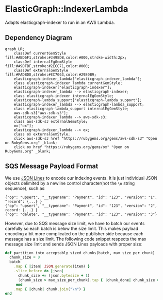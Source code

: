 # ElasticGraph::IndexerLambda

Adapts elasticgraph-indexer to run in an AWS Lambda.

## Dependency Diagram

```mermaid
graph LR;
    classDef currentGemStyle fill:#AED6F1,stroke:#3498DB,color:#000,stroke-width:2px;
    classDef internalEgGemStyle fill:#A9DFBF,stroke:#2ECC71,color:#000;
    classDef externalGemStyle fill:#FADBD8,stroke:#EC7063,color:#2980B9;
    elasticgraph-indexer_lambda["elasticgraph-indexer_lambda"];
    class elasticgraph-indexer_lambda currentGemStyle;
    elasticgraph-indexer["elasticgraph-indexer"];
    elasticgraph-indexer_lambda --> elasticgraph-indexer;
    class elasticgraph-indexer internalEgGemStyle;
    elasticgraph-lambda_support["elasticgraph-lambda_support"];
    elasticgraph-indexer_lambda --> elasticgraph-lambda_support;
    class elasticgraph-lambda_support internalEgGemStyle;
    aws-sdk-s3["aws-sdk-s3"];
    elasticgraph-indexer_lambda --> aws-sdk-s3;
    class aws-sdk-s3 externalGemStyle;
    ox["ox"];
    elasticgraph-indexer_lambda --> ox;
    class ox externalGemStyle;
    click aws-sdk-s3 href "https://rubygems.org/gems/aws-sdk-s3" "Open on RubyGems.org" _blank;
    click ox href "https://rubygems.org/gems/ox" "Open on RubyGems.org" _blank;
```

## SQS Message Payload Format

We use [JSON Lines](http://jsonlines.org/) to encode our indexing events. It is just individual JSON objects
delimited by a newline control character(not the `\n` string sequence), such as:

```jsonl
{"op": "upsert", "__typename": "Payment", "id": "123", "version": "1", "record": {...} }
{"op": "upsert", "__typename": "Payment", "id": "123", "version": "2", record: {...} }
{"op": "delete", "__typename": "Payment", "id": "123", "version": "3"}
```

However, due to SQS message size limit, we have to batch our events carefully so each batch is below the size limit.
This makes payload encoding a bit more complicated on the publisher side because each message has a size limit.
The following code snippet respects the max message size limit and sends JSON Lines payloads with proper size:

```ruby
def partition_into_acceptably_sized_chunks(batch, max_size_per_chunk)
  chunk_size = 0
  batch
    .map { |item| JSON.generate(item) }
    .slice_before do |json|
      chunk_size += (json.bytesize + 1)
      (chunk_size > max_size_per_chunk).tap { |chunk_done| chunk_size = 0 if chunk_done }
     end
    .map { |chunk| chunk.join("\n") }
end
```
